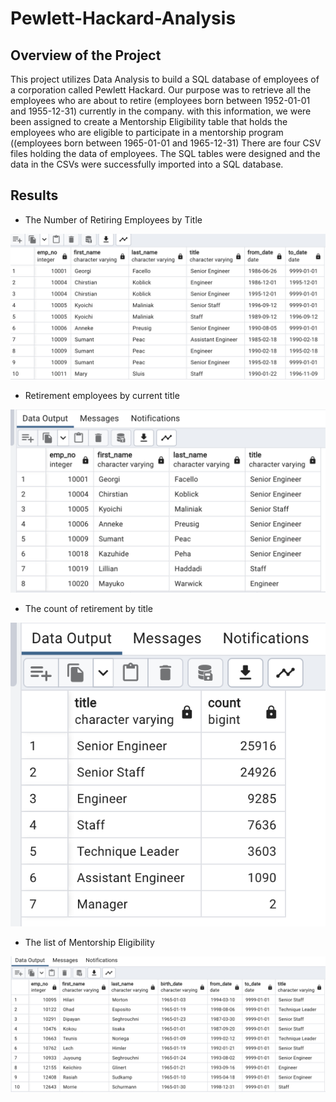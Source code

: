 # Pewlett-Hackard-Analysis

## Overview of the Project

This project utilizes Data Analysis to build a SQL database of employees of a corporation called Pewlett Hackard.
Our purpose was to retrieve all the employees who are about to retire (employees born between 1952-01-01 and 1955-12-31) currently in the company. with this information, we were been assigned to create a Mentorship Eligibility table that holds the employees who are eligible to participate in a mentorship program ((employees born between 1965-01-01 and 1965-12-31)
There are four CSV files holding the data of employees. The SQL tables were designed and the data in the CSVs were successfully imported into a SQL database.

## Results

- The Number of Retiring Employees by Title

![Retirement Titles](https://github.com/Hanzian/Pewlett-Hackard-Analysis/blob/main/PH%20Pictures/retirement_titles.png)

- Retirement employees by current title

![Unique titles](https://github.com/Hanzian/Pewlett-Hackard-Analysis/blob/main/PH%20Pictures/unique_titles.png)

- The count of retirement by title

![Retiring Title](https://github.com/Hanzian/Pewlett-Hackard-Analysis/blob/main/PH%20Pictures/retiring_titles.png)

- The list of Mentorship Eligibility

![Mentorship Program](https://github.com/Hanzian/Pewlett-Hackard-Analysis/blob/main/PH%20Pictures/mentorship_eligibilty.png)


